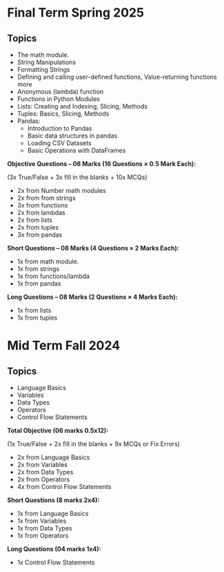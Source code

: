 # Final Term Spring 2025

## Topics

- The math module.
- String Manipulations
- Formatting Strings
- Defining and calling user-defined functions, Value-returning functions more
- Anonymous (lambda) function
- Functions in Python Modules
- Lists: Creating and Indexing, Slicing, Methods
- Tuples: Basics, Slicing, Methods
- Pandas:
  - Introduction to Pandas
  - Basic data structures in pandas
  - Loading CSV Datasets
  - Basic Operations with DataFrames

**Objective Questions – 08 Marks (16 Questions × 0.5 Mark Each):**

(3x True/False + 3x fill in the blanks + 10x MCQs)

- 2x from Number math modules
- 2x from from strings
- 3x from functions
- 2x from lambdas
- 2x from lists
- 2x from tuples
- 3x from pandas

**Short Questions – 08 Marks (4 Questions × 2 Marks Each):**

- 1x from math module.
- 1x from strings
- 1x from functions/lambda
- 1x from pandas
  
**Long Questions – 08 Marks (2 Questions × 4 Marks Each):**
  
- 1x from lists
- 1x from tuples
  
# Mid Term Fall 2024

## Topics

- Language Basics
- Variables
- Data Types
- Operators
- Control Flow Statements

**Total Objective (06 marks 0.5x12):**

(1x True/False + 2x fill in the blanks + 9x MCQs or Fix Errors)


- 2x from Language Basics
- 2x from Variables
- 2x from Data Types
- 2x from Operators
- 4x from Control Flow Statements
  
**Short Questions (8 marks 2x4):**

- 1x from Language Basics
- 1x from Variables
- 1x from Data Types
- 1x from Operators
   
**Long Questions (04 marks 1x4):**

- 1x Control Flow Statements
  